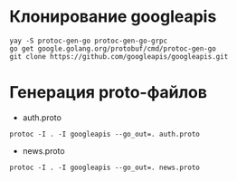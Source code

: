 # Клонирование googleapis
```
yay -S protoc-gen-go protoc-gen-go-grpc
go get google.golang.org/protobuf/cmd/protoc-gen-go
git clone https://github.com/googleapis/googleapis.git
```
# Генерация proto-файлов
- auth.proto
```
protoc -I . -I googleapis --go_out=. auth.proto 
```
- news.proto
```
protoc -I . -I googleapis --go_out=. news.proto 
```